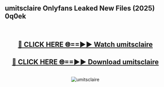 <h2>umitsclaire Onlyfans Leaked New Files (2025) 0q0ek</h2>
<br>
<div align="center">
<h2><a href="https://mediafiles.top/umitsclaire&ref=git" rel="nofollow">🔴 CLICK HERE 🌐==►► Watch umitsclaire</a></h2>
<h2><a href="https://mediafiles.top/umitsclaire&ref=git" rel="nofollow">🔴 CLICK HERE 🌐==►► Download umitsclaire</a></h2>
<br>
<a href="https://mediafiles.top/umitsclaire&ref=git" rel="nofollow" data-target="animated-image.originalLink"><img src="https://i.ibb.co.com/xMMVF88/686577567.gif" alt="umitsclaire" style="max-width: 100%; display: inline-block;" data-target="animated-image.originalImage"></a>
</div>
<br>
<br>